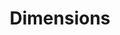 ---
bigquery: https://console.cloud.google.com/bigquery?p=covid-19-dimensions-ai&page=table&d=data&t=publications
contributors: Digital Science, https://www.digital-science.com/
cost: Free for personal, non-commercial use.
description: Dimensions contains more than 100 million publications, ranging from
  articles published in scholarly journals, books and book chapters, to preprints
  and conference proceedings. All publications are contextualized with linked data
  sets, funding, publications, patents, clinical trials, and policy documents. You
  can also view associated categories, funders, institutions, and researcher profiles.
documentation: https://docs.dimensions.ai/bigquery/index.html
last_edit: 04/11/2022, 03:19:25
location: https://www.dimensions.ai/products/free/
maintained_by: Digital Science, https://www.digital-science.com/
schema_fields:
- address
- active_years
- title
- category_hra
- research_org_cities
- research_org_countries
- funding_nzd
- language
- date_print
- volume
- priority_date
- current_assignee_orgs
- authors
- open_access_categories
- expiration_year
- filing_date
- funder_countries
- expiration_date
- original_assignee_orgs
- funding_amount
- registry
- book_title
- links
- funding_gbp
- assignee_countries
- research_org_state_codes
- altmetrics
- category_hrcs_rac
- funding_cad
- jurisdiction
- funding_eur
- name
- original_abstract
- funding_aud
- status
- date_normal
- open_access_categories_v2
- filing_status
- current_assignee_countries
- research_org_state_names
- category_rcdc
- labels
- priority_year
- research_orgs
- category_hrcs_hc
- associated_publication_arxiv_id
- repository_url
- metrics
- category_uoa
- description
- date_modified
- journal_lists
- journal
- repository_id
- acronyms
- issue
- researcher_ids
- category_sdg
- family_members_ids
- license
- application_number
- funder_org_acronyms
- type
- start_year
- brief_title
- established
- date_inserted
- embargo_date
- funding_details
- pmcid
- end_year
- granted_date
- book_series_title
- conference
- research_org_city_names
- id
- citation_string
- interventions
- patent_ids
- kind
- original_assignee
- parent_id
- granted_year
- associated_publication_doi
- repository_name
- funder_org_countries
- funding_usd
- gender
- conditions
- category_icrp_ct
- category_icrp_cso
- legal_events
- abstract
- funder_org_cities
- isbn
- funder_org_state_codes
- mesh_headings
- family_count
- publication_ids
- eisbn
- clinical_trial_ids
- pages
- family_id
- editors
- date_imported_gbq
- original_assignee_countries
- doi
- foa_number
- legal_status
- funding_jpy
- pmid
- mesh_terms
- publisher
- organisation_details
- resulting_publication_ids
- publication_year
- reference_ids
- proceedings_title
- assignee_orgs
- aliases
- associated_publication_pmid
- email_address
- concepts
- categories
- arxiv_id
- cited_by_ids
- inventor_names
- citations_count
- source_id
- created_date
- subtitles
- funder_orgs
- acknowledgements
- year
- grant_number
- start_date
- funding_chf
- funding_currency
- funder_org
- ipcr
- category_for
- associated_grant_ids
- end_date
- types
- funding_cny
- research_org_country_names
- filing_year
- date
- supporting_grant_ids
- current_assignee
- associated_publication_id
- wikipedia_url
- resulting_publication_doi
- relationships
- cpc
- date_online
- linkout
- external_ids
- investigators
- acronym
- category_bra
- citations
- original_title
- phase
- publication_date
shortname: dimensions
tags:
- scholarly literature
- patents
- funding
- clinical trials
- academic profiles
terms_of_use: 'Use of both the Dimensions COVID-19 dataset and full Dimensions dataset
  are subject to the Dimensions Terms of use: https://www.dimensions.ai/policies-terms-legal '
title: Dimensions
uuid: dcff88bd-fe6b-4fdb-8159-809bf9d7bc1c
---
